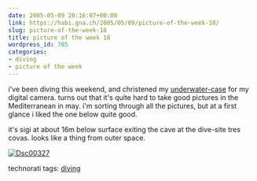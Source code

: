 ```yaml
---
date: 2005-05-09 20:16:07+00:00
link: https://habi.gna.ch/2005/05/09/picture-of-the-week-18/
slug: picture-of-the-week-18
title: picture of the week 18
wordpress_id: 785
categories:
- diving
- picture of the week
---
```



i've been diving this weekend, and christened my [underwater-case](http://images.google.com/images?q=mpk-thb&hl=en&lr=&c2coff=1&safe=off&client=safari&rls=en&sa=N&tab=wi) for my digital camera. turns out that it's quite hard to take good pictures in the Mediterranean in may. i'm sorting through all the pictures, but at a first glance i liked the one below quite good.
  
it's sigi at about 16m below surface exiting the cave at the dive-site tres covas. looks like a thing from outer space.



[![Dsc00327](https://habi.gna.ch/blog/images/DSC00327-tm.jpg)](https://habi.gna.ch/blog/images/DSC00327.jpg)


technorati tags: [diving](http://technorati.com/tag/diving)
